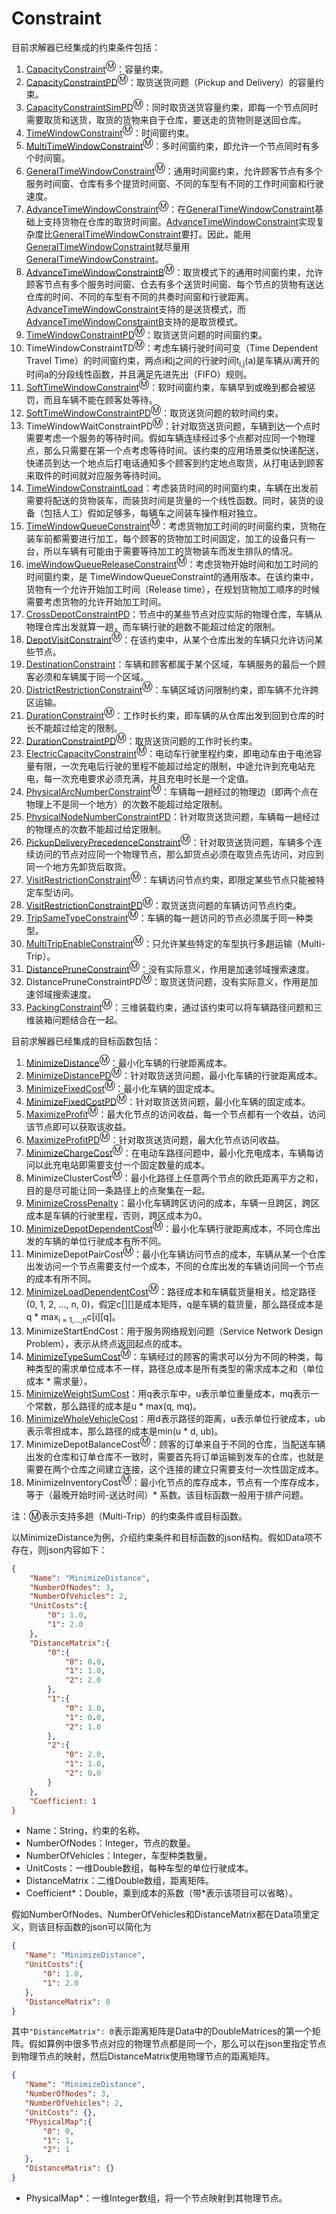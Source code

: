 # Constraint

目前求解器已经集成的约束条件包括：

 1. [CapacityConstraint](CapacityConstraint.md)<sup>Ⓜ</sup>：容量约束。
 2. [CapacityConstraintPD](CapacityConstraintPD.md)<sup>Ⓜ</sup>：取货送货问题（Pickup and Delivery）的容量约束。
 3. [CapacityConstraintSimPD](CapacityConstraintSimPD.md)<sup>Ⓜ</sup>：同时取货送货容量约束，即每一个节点同时需要取货和送货，取货的货物来自于仓库，要送走的货物则是送回仓库。
 4. [TimeWindowConstraint](TimeWindowConstraint.md)<sup>Ⓜ</sup>：时间窗约束。
 5. [MultiTimeWindowConstraint](MultiTimeWindowConstraint.md)<sup>Ⓜ</sup>：多时间窗约束，即允许一个节点同时有多个时间窗。
 6. [GeneralTimeWindowConstraint](GeneralTimeWindowConstraint.md)<sup>Ⓜ</sup>：通用时间窗约束，允许顾客节点有多个服务时间窗、仓库有多个提货时间窗、不同的车型有不同的工作时间窗和行驶速度。
 7. [AdvanceTimeWindowConstraint](AdvanceTimeWindowConstraint.md)<sup>Ⓜ</sup>：在[GeneralTimeWindowConstraint](GeneralTimeWindowConstraint.md)基础上支持货物在仓库的取货时间窗。[AdvanceTimeWindowConstraint](AdvanceTimeWindowConstraint.md)实现复杂度比[GeneralTimeWindowConstraint](GeneralTimeWindowConstraint.md)要打。因此，能用[GeneralTimeWindowConstraint](GeneralTimeWindowConstraint.md)就尽量用[GeneralTimeWindowConstraint](GeneralTimeWindowConstraint.md)。
 8. [AdvanceTimeWindowConstraintB](AdvanceTimeWindowConstraintB.md)<sup>Ⓜ</sup>：取货模式下的通用时间窗约束，允许顾客节点有多个服务时间窗、仓去有多个送货时间窗、每个节点的货物有送达仓库的时间、不同的车型有不同的共奏时间窗和行驶距离。[AdvanceTimeWindowConstraint](AdvanceTimeWindowConstraint.md)支持的是送货模式，而[AdvanceTimeWindowConstraintB](AdvanceTimeWindowConstraintB.md)支持的是取货模式。
 9. [TimeWindowConstraintPD](TimeWindowConstraintPD.md)<sup>Ⓜ</sup>：取货送货问题的时间窗约束。
 10. TimeWindowConstraintTD<sup>Ⓜ</sup>：考虑车辆行驶时间可变（Time Dependent Travel Time）的时间窗约束，两点i和j之间的行驶时间t<sub>i,j</sub>(a)是车辆从i离开的时间a的分段线性函数，并且满足先进先出（FIFO）规则。
 11. [SoftTimeWindowConstraint](SoftTimeWindowConstraint.md)<sup>Ⓜ</sup>：软时间窗约束，车辆早到或晚到都会被惩罚，而且车辆不能在顾客处等待。
 12. [SoftTimeWindowConstraintPD](SoftTimeWindowConstraintPD.md)<sup>Ⓜ</sup>：取货送货问题的软时间约束。
 13. TimeWindowWaitConstraintPD<sup>Ⓜ</sup>：针对取货送货问题，车辆到达一个点时需要考虑一个服务的等待时间。假如车辆连续经过多个点都对应同一个物理点，那么只需要在第一个点考虑等待时间。该约束的应用场景类似快递配送，快递员到达一个地点后打电话通知多个顾客到约定地点取货，从打电话到顾客来取件的时间就对应服务等待时间。
 14. [TimeWindowConstraintLoad](TimeWindowConstraintLoad.md)：考虑装货时间的时间窗约束，车辆在出发前需要将配送的货物装车，而装货时间是货量的一个线性函数。同时，装货的设备（包括人工）假如足够多，每辆车之间装车操作相对独立。
 15. [TimeWindowQueueConstraint](TimeWindowQueueConstraint.md)<sup>Ⓜ</sup>：考虑货物加工时间的时间窗约束，货物在装车前都需要进行加工，每个顾客的货物加工时间固定，加工的设备只有一台，所以车辆有可能由于需要等待加工的货物装车而发生排队的情况。
 16. [imeWindowQueueReleaseConstraint](TimeWindowQueueReleaseConstraint.md)<sup>Ⓜ</sup>：考虑货物开始时间和加工时间的时间窗约束，是 TimeWindowQueueConstraint的通用版本。在该约束中，货物有一个允许开始加工时间（Release time），在规划货物加工顺序的时候需要考虑货物的允许开始加工时间。
 17. [CrossDepotConstraintPD](CrossDepotConstraintPD.md)：节点中的某些节点对应实际的物理仓库，车辆从物理仓库出发就算一趟，而车辆行驶的趟数不能超过给定的限制。
 18. [DepotVisitConstraint](DepotVisitConstraint.md)<sup>Ⓜ</sup>：在该约束中，从某个仓库出发的车辆只允许访问某些节点。
 19. [DestinationConstraint](DestinationConstraint.md)：车辆和顾客都属于某个区域，车辆服务的最后一个顾客必须和车辆属于同一个区域。
 20. [DistrictRestrictionConstraint](DistrictRestrictionConstraint.md)<sup>Ⓜ</sup>：车辆区域访问限制约束，即车辆不允许跨区运输。
 21. [DurationConstraint](DurationConstraint.md)<sup>Ⓜ</sup>：工作时长约束，即车辆的从仓库出发到回到仓库的时长不能超过给定的限制。
 22. [DurationConstraintPD](DurationConstraintPD.md)<sup>Ⓜ</sup>：取货送货问题的工作时长约束。
 23. [ElectricCapacityConstraint](ElectricCapacityConstraint.md)<sup>Ⓜ</sup>：电动车行驶里程约束，即电动车由于电池容量有限，一次充电后行驶的里程不能超过给定的限制，中途允许到充电站充电，每一次充电要求必须充满，并且充电时长是一个定值。
 24. [PhysicalArcNumberConstraint](PhysicalArcNumberConstraint.md)<sup>Ⓜ</sup>：车辆每一趟经过的物理边（即两个点在物理上不是同一个地方）的次数不能超过给定限制。
 25. [PhysicalNodeNumberConstraintPD](PhysicalNodeNumberConstraintPD.md)：针对取货送货问题，车辆每一趟经过的物理点的次数不能超过给定限制。
 26. [PickupDeliveryPrecedenceConstraint](PickupDeliveryPrecedenceConstraint.md)<sup>Ⓜ</sup>：针对取货送货问题，车辆多个连续访问的节点对应同一个物理节点，那么卸货点必须在取货点先访问，对应到同一个地方先卸货后取货。
 27. [VisitRestrictionConstraint](VisitRestrictionConstraint.md)<sup>Ⓜ</sup>：车辆访问节点约束，即限定某些节点只能被特定车型访问。
 28. [VisitRestrictionConstraintPD](VisitRestrictionConstraintPD.md)<sup>Ⓜ</sup>：取货送货问题的车辆访问节点约束。
 29. [TripSameTypeConstraint](TripSameTypeConstraint.md)<sup>Ⓜ</sup>：车辆的每一趟访问的节点必须属于同一种类型。
 30. [MultiTripEnableConstraint](MultiTripEnableConstraint.md)<sup>Ⓜ</sup>：只允许某些特定的车型执行多趟运输（Multi-Trip）。
 31. [DistancePruneConstraint](DistancePruneConstraint.md)<sup>Ⓜ</sup>：没有实际意义，作用是加速邻域搜索速度。
 32. DistancePruneConstraintPD<sup>Ⓜ</sup>：取货送货问题，没有实际意义，作用是加速邻域搜索速度。
 33. [PackingConstraint](PackingConstraint.md)<sup>Ⓜ</sup>：三维装载约束，通过该约束可以将车辆路径问题和三维装箱问题结合在一起。

目前求解器已经集成的目标函数包括：

 1. [MinimizeDistance](MinimizeDistance.md)<sup>Ⓜ</sup>：最小化车辆的行驶距离成本。
 2. [MinimizeDistancePD](MinimizeDistancePD.md)<sup>Ⓜ</sup>：针对取货送货问题，最小化车辆的行驶距离成本。
 3. [MinimizeFixedCost](MinimizeFixedCost.md)<sup>Ⓜ</sup>：最小化车辆的固定成本。
 4. [MinimizeFixedCostPD](MinimizeFixedCostPD.md)<sup>Ⓜ</sup>：针对取货送货问题，最小化车辆的固定成本。
 5. [MaximizeProfit](MaximizeProfit.md)<sup>Ⓜ</sup>：最大化节点的访问收益，每一个节点都有一个收益，访问该节点即可以获取该收益。
 6. [MaximizeProfitPD](MaximizeProfitPD.md)<sup>Ⓜ</sup>：针对取货送货问题，最大化节点访问收益。
 7. [MinimizeChargeCost](MinimizeChargeCost.md)<sup>Ⓜ</sup>：在电动车路径问题中，最小化充电成本，车辆每访问以此充电站即需要支付一个固定数量的成本。
 8. MinimizeClusterCost<sup>Ⓜ</sup>：最小化路径上任意两个节点的欧氏距离平方之和，目的是尽可能让同一条路径上的点聚集在一起。
 9. [MinimizeCrossPenalty](MinimizeCrossPenalty.md)：最小化车辆跨区访问的成本，车辆一旦跨区，跨区成本是车辆的行驶里程，否则，跨区成本为0。
 10. [MinimizeDepotDependentCost](MinimizeDepotDependentCost.md)<sup>Ⓜ</sup>：最小化车辆行驶距离成本，不同仓库出发的车辆的单位行驶成本有所不同。
 11. MinimizeDepotPairCost<sup>Ⓜ</sup>：最小化车辆访问节点的成本，车辆从某一个仓库出发访问一个节点需要支付一个成本，不同的仓库出发的车辆访问同一个节点的成本有所不同。
 12. [MinimizeLoadDependentCost](MinimizeLoadDependentCost.md)<sup>Ⓜ</sup>：路径成本和车辆载货量相关。给定路径(0, 1, 2, ..., n, 0)，假定c\[\]\[\]是成本矩阵，q是车辆的载货量，那么路径成本是q * max<sub>i = 1,...,n</sub>c\[i\]\[q\]。
 13. MinimizeStartEndCost：用于服务网络规划问题（Service Network Design Problem），表示从终点返回起点的成本。
 14. [MinimizeTypeSumCost](MinimizeTypeSumCost.md)<sup>Ⓜ</sup>：车辆经过的顾客的需求可以分为不同的种类，每种类型的需求单位成本不一样，路径总成本是所有类型的需求成本之和（单位成本 * 需求量）。
 15. [MinimizeWeightSumCost](MinimizeWeightSumCost.md)：用q表示车中，u表示单位重量成本，mq表示一个常数，那么路径的成本是u * max(q, mq)。
 16. [MinimizeWholeVehicleCost](MinimizeWholeVehicleCost.md)：用d表示路径的距离，u表示单位行驶成本，ub表示零担成本，那么路径的成本是min(u * d, ub)。
 17. MinimizeDepotBalanceCost<sup>Ⓜ</sup>：顾客的订单来自于不同的仓库，当配送车辆出发的仓库和订单仓库不一致时，需要首先将订单运输到发车的仓库，也就是需要在两个仓库之间建立连接，这个连接的建立只需要支付一次性固定成本。
 18. MinimizeInventoryCost<sup>Ⓜ</sup>：最小化节点的库存成本，节点有一个库存成本，等于（最晚开始时间-送达时间）* 系数。该目标函数一般用于排产问题。

注：Ⓜ表示支持多趟（Multi-Trip）的约束条件或目标函数。

以MinimizeDistance为例，介绍约束条件和目标函数的json结构。假如Data项不存在，则json内容如下：
```json
{
	"Name": "MinimizeDistance",
	"NumberOfNodes": 3,
	"NumberOfVehicles": 2,
	"UnitCosts":{
		"0": 1.0,
		"1": 2.0
	},
	"DistanceMatrix":{ 
		"0":{
			"0": 0.0,
			"1": 1.0,
			"2": 2.0
		},
		"1":{
			"0": 1.0,
			"1": 0.0,
			"2": 1.0
		},
		"2":{
			"0": 2.0,
			"1": 1.0,
			"2": 0.0
		}
	},
	"Coefficient: 1
}
```
* Name：String，约束的名称。
* NumberOfNodes：Integer，节点的数量。
* NumberOfVehicles：Integer，车型种类数量。
* UnitCosts：一维Double数组，每种车型的单位行驶成本。
* DistanceMatrix：二维Double数组，距离矩阵。
* Coefficient\*：Double，乘到成本的系数（带\*表示该项目可以省略）。


假如NumberOfNodes、NumberOfVehicles和DistanceMatrix都在Data项里定义，则该目标函数的json可以简化为
 ```json
{
	"Name": "MinimizeDistance",
	"UnitCosts":{
		"0": 1.0,
		"1": 2.0
	},
	"DistanceMatrix": 0
}
```
其中``"DistanceMatrix": 0``表示距离矩阵是Data中的DoubleMatrices的第一个矩阵。假如算例中很多节点对应的物理节点都是同一个，那么可以在json里指定节点到物理节点的映射，然后DistanceMatrix使用物理节点的距离矩阵。
 ```json
{
	"Name": "MinimizeDistance",
	"NumberOfNodes": 3,
	"NumberOfVehicles": 2,
	"UnitCosts": {},
	"PhysicalMap":{
		"0": 0,
		"1": 1,
		"2": 1
	},
	"DistanceMatrix": {}
}
```
* PhysicalMap\*：一维Integer数组，将一个节点映射到其物理节点。
